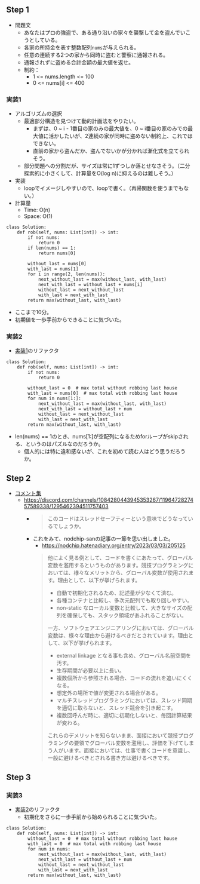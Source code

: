 ## Step 1

- 問題文
  - あなたはプロの強盗で、ある通り沿いの家々を襲撃して金を盗んでいこうとしている。
  - 各家の所持金を表す整数配列`nums`が与えられる。
  - 任意の連続する2つの家から同時に盗むと警察に通報される。
  - 通報されずに盗める合計金額の最大値を返せ。
  - 制約：
    - 1 <= nums.length <= 100
    - 0 <= nums[i] <= 400

### 実装1

- アルゴリズムの選択
  - 最適部分構造を見つけて動的計画法をやりたい。
    - まずは、0 ~ i - 1番目の家のみの最大値を、0 ~ i番目の家のみでの最大値に活かしたいが、2連続の家が同時に盗めない制約上、これではできない。
    - 直前の家から盗んだか、盗んでないかが分かれば漸化式を立てられそう。
  - 部分問題への分割だが、サイズは常に1ずつしか落とせなさそう。（二分探索的に小さくして、計算量をO(log n)に抑えるのは難しそう。）
- 実装
  - loopでイメージしやすいので、loopで書く。（再帰関数を使うまでもない。）
- 計算量
  - Time: O(n)
  - Space: O(1)

```python3
class Solution:
    def rob(self, nums: List[int]) -> int:
        if not nums:
            return 0
        if len(nums) == 1:
            return nums[0]
        
        without_last = nums[0]
        with_last = nums[1]
        for i in range(2, len(nums)):
            next_without_last = max(without_last, with_last)
            next_with_last = without_last + nums[i]
            without_last = next_without_last
            with_last = next_with_last
        return max(without_last, with_last)
```

- ここまで10分。
- 初期値を一歩手前からできることに気づいた。

### 実装2

- [実装1](#実装1)のリファクタ

```python3
class Solution:
    def rob(self, nums: List[int]) -> int:
        if not nums:
            return 0
        
        without_last = 0  # max total without robbing last house
        with_last = nums[0]  # max total with robbing last house
        for num in nums[1:]:
            next_without_last = max(without_last, with_last)
            next_with_last = without_last + num
            without_last = next_without_last
            with_last = next_with_last
        return max(without_last, with_last)
```

- len(nums) == 1のとき、nums[1:]が空配列になるためforループがskipされる、というのはパズルなのだろうか。
  - 個人的には特に違和感ないが、これを初めて読む人はどう思うだろうか。

## Step 2

- [コメント集](https://docs.google.com/document/d/11HV35ADPo9QxJOpJQ24FcZvtvioli770WWdZZDaLOfg/edit?tab=t.0#heading=h.8mp41bsmfqeb)
  - https://discord.com/channels/1084280443945353267/1196472827457589338/1295462394511757403
    - > このコードはスレッドセーフティーという意味でどうなっているでしょうか。
    - これをみて、nodchip-sanの記事の一節を思い出しました。
      - https://nodchip.hatenadiary.org/entry/2023/03/03/205125
      > 他によく見る例として、コードを書くにあたって、グローバル変数を濫用するというものがあります。競技プログラミングにおいては、様々なメリットから、グローバル変数が使用されます。理由として、以下が挙げられます。
      >
      > - 自動で初期化されるため、記述量が少なくて済む。
      > - 各種コンテナと比較し、多次元配列でも取り回しやすい。
      > - non-static なローカル変数と比較して、大きなサイズの配列を確保しても、スタック領域があふれることがない。
      > 
      > 一方、ソフトウェアエンジニアリングにおいては、グローバル変数は、様々な理由から避けるべきだとされています。理由として、以下が挙げられます。
      >
      > - external linkage となる事も含め、グローバル名前空間を汚す。
      > - 生存期間が必要以上に長い。
      > - 複数個所から参照される場合、コードの流れを追いにくくなる。
      > - 想定外の場所で値が変更される場合がある。
      > - マルチスレッドプログラミングにおいては、スレッド同期を適切に取らないと、スレッド競合を引き起こす。
      > - 複数回呼んだ時に、適切に初期化しないと、毎回計算結果が変わる。
      >
      > これらのデメリットを知らないまま、面接において競技プログラミングの要領でグローバル変数を濫用し、評価を下げてしまう人がいます。面接においては、仕事で書くコードを意識し、一般に避けるべきとされる書き方は避けるべきです。

## Step 3

### 実装3

- [実装2](#実装2)のリファクタ
  - 初期化をさらに一歩手前から始められることに気づいた。

```python3
class Solution:
    def rob(self, nums: List[int]) -> int:
        without_last = 0  # max total without robbing last house
        with_last = 0  # max total with robbing last house
        for num in nums:
            next_without_last = max(without_last, with_last)
            next_with_last = without_last + num
            without_last = next_without_last
            with_last = next_with_last
        return max(without_last, with_last)
```
